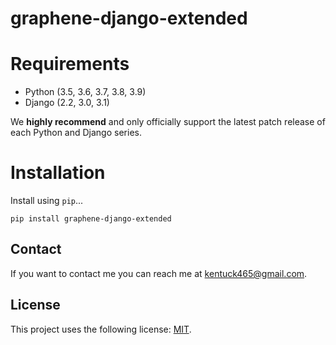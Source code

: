 # graphene-django-extended

# Requirements

* Python (3.5, 3.6, 3.7, 3.8, 3.9)
* Django (2.2, 3.0, 3.1)

We **highly recommend** and only officially support the latest patch release of
each Python and Django series.

# Installation

Install using `pip`...

    pip install graphene-django-extended


## Contact

If you want to contact me you can reach me at kentuck465@gmail.com.

## License
<!--- If you're not sure which open license to use see https://choosealicense.com/--->

This project uses the following license: [MIT](https://github.com/kentuck13/graphene-django-extended/blob/master/LICENSE).